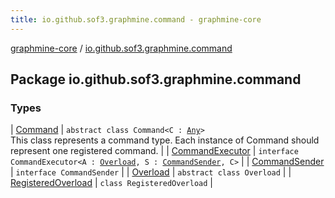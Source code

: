 ```yaml
---
title: io.github.sof3.graphmine.command - graphmine-core
---
```


[graphmine-core](../index.html) / [io.github.sof3.graphmine.command](./index.html)

## Package io.github.sof3.graphmine.command

### Types

| [Command](-command/index.html) | `abstract class Command<C : `[`Any`](https://kotlinlang.org/api/latest/jvm/stdlib/kotlin/-any/index.html)`>`<br>This class represents a command type. Each instance of Command should represent one registered command. |
| [CommandExecutor](-command-executor/index.html) | `interface CommandExecutor<A : `[`Overload`](-overload/index.html)`, S : `[`CommandSender`](-command-sender.html)`, C>` |
| [CommandSender](-command-sender.html) | `interface CommandSender` |
| [Overload](-overload/index.html) | `abstract class Overload` |
| [RegisteredOverload](-registered-overload/index.html) | `class RegisteredOverload` |

